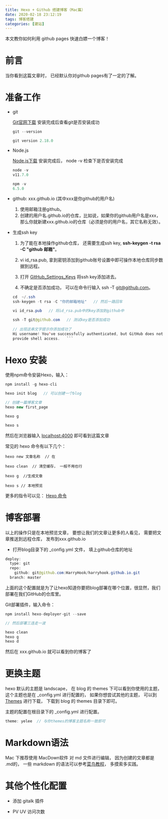 ```yaml
---
title: Hexo + Github 搭建博客（Mac篇）
date: 2020-02-18 23:12:19
tags: 博客搭建
categories: [建站]
---
```


本文教你如何利用 github pages 快速白嫖一个博客！

<!--more-->

# 前言

当你看到这篇文章时， 已经默认你对github pages有了一定的了解。

# 准备工作

* git
	
	[Git官网下载](https://git-scm.com/) 
	安装完成后查看git是否安装成功
	
	```java
	git --version
	
	git version 2.18.0
	```
	
* Node.js

	[Node.js下载](https://nodejs.org/zh-cn/)
    安装完成后， node -v 检查下是否安装完成
    
	```java 
	node -v
	v11.7.0
	
	npm -v
	6.5.0
	```
    
* github: xxx.github.io (其中xxx是你github的用户名)

	1. 使用邮箱注册github。
	2. 创建的用户名.github.io的仓库，比如说，如果你的github用户名是xxx，那么你就新建xxx.github.io的仓库（必须是你的用户名，其它名称无效）。
	
* 生成ssh key

	1. 为了能在本地操作github仓库， 还需要生成ssh key, **ssh-keygen -t rsa -C "github 邮箱"**。
	2. vi id_rsa.pub, 拿到密钥添加到github账号设置中即可操作本地仓库同步数据到远程。
	
	3. 打开 [GitHub_Settings_Keys](https://github.com/settings/keys) 将ssh key添加进去。
	4. 不确定是否添加成功， 可以在命令行输入 ssh -T git@github.com。
	
	```java
	cd  ~/.ssh
	ssh-keygen -t rsa -C "你的邮箱地址"   // 然后一路回车
	
	vi id_rsa.pub  	// 将id_rsa.pub中的key添加到github中
	
	ssh -T git@github.com   // 测试key是否添加成功
		
	// 出现这串文字提示你添加成功了
	Hi username! You've successfully authenticated, but GitHub does not
	provide shell access.  	```


# Hexo 安装

使用npm命令安装Hexo，输入：

```java
npm install -g hexo-cli 

hexo init blog   // 可以创建一个blog

// 创建一篇博客文章
hexo new first_page

hexo g

hexo s
```
然后在浏览器输入 [localhost:4000](localhost:4000) 即可看到这篇文章

常见的 hexo 命令有以下几个：
```
hexo new 文章名称  // 在

hexo clean  // 清空缓存， 一般不用也行

hexo g  //生成文章

hexo s // 本地预览
```
更多的指令可以见： [Hexo 命令](https://hexo.io/zh-cn/docs/commands.html)

# 博客部署

以上的操作只是在本地预览文章， 要想让我们的文章让更多的人看见， 需要把文章推送到远程仓库， 发布到xxx.github.io

* 打开blog目录下的 _config.yml 文件， 填上github仓库的地址

``` java
deploy:
  type: git
  repo: 
    github: git@github.com:HarryHook/harryhook.github.io.git
  branch: master
```

上面的这个配置就是为了让hexo知道你要把blog部署在哪个位置，很显然，我们部署在我们GitHub的仓库里。

Git部署插件，输入命令：
```java
npm install hexo-deployer-git --save

// 然后部署三连走一波

hexo clean 
hexo g 
hexo d
```

然后在 xxx.github.io 就可以看到你的博客了

# 更换主题

hexo 默认的主题是 landscape， 在 blog 的 themes 下可以看到你使用的主题， 这个主题也是在 _config.yml 进行配置的， 如果你想尝试其他的主题， 可以到 [Themes](https://hexo.io/themes/) 进行下载， 下载到 blog 的 themes 目录下即可。

主题的配置在根目录下的 _config.yml 进行配置。

```java
theme: yelee  // 与你themes的博客主题名称一致即可
```

# Markdown语法

Mac 下推荐使用 MacDown软件 对 md 文件进行编辑， 因为创建的文章都是  .md的， 一些 markdown 的语法可以参考[菜鸟教程](https://www.runoob.com/markdown/md-tutorial.html)， 多摸索多实践。

# 其他个性化配置

* 添加 gitalk 插件

* PV UV 访问次数
